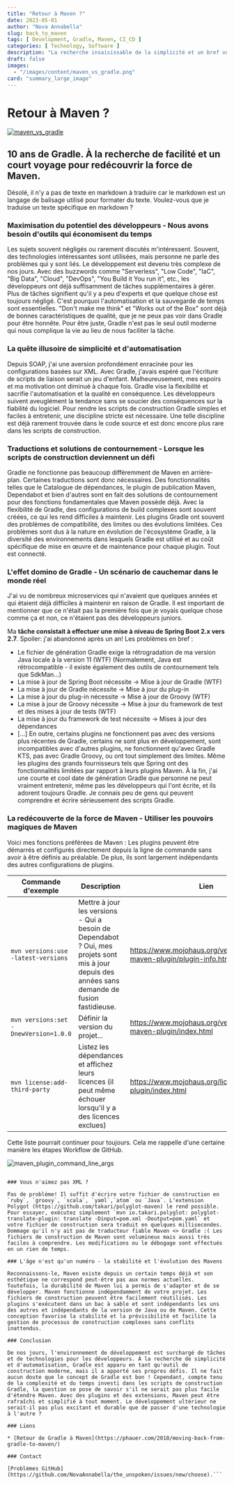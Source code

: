 ```yaml
---
title: "Retour à Maven ?"
date: 2023-05-01
author: "Nova Annabella"
slug: back_to_maven
tags: [ Development, Gradle, Maven, CI_CD ]
categories: [ Technology, Software ]
description: "La recherche insaisissable de la simplicité et un bref voyage pour redécouvrir la puissance de Maven"
draft: false
images:
  - "/images/content/maven_vs_gradle.png"
card: "summary_large_image"
---
```



# Retour à Maven ?

[![maven_vs_gradle](/images/content/maven_vs_gradle.png)](https://phauer.com/2018/revenir-a-maven-degradle/)

## 10 ans de Gradle. À la recherche de facilité et un court voyage pour redécouvrir la force de Maven.

Désolé, il n'y a pas de texte en markdown à traduire car le markdown est un langage de balisage utilisé pour formater du texte. Voulez-vous que je traduise un texte spécifique en markdown ?

### Maximisation du potentiel des développeurs - Nous avons besoin d'outils qui économisent du temps

Les sujets souvent négligés ou rarement discutés m'intéressent. Souvent, des technologies intéressantes sont utilisées,
mais personne ne parle des problèmes qui y sont liés. Le développement est devenu très complexe de nos jours. Avec des
buzzwords comme "Serverless", "Low Code", "IaC", "Big Data", "Cloud", "DevOps", "You Build it You run it", etc., les
développeurs ont déjà suffisamment de tâches supplémentaires à gérer. Plus de tâches signifient qu'il y a peu d'experts
et que quelque chose est toujours négligé. C'est pourquoi l'automatisation et la sauvegarde de temps sont essentielles.
"Don't make me think" et "Works out of the Box" sont déjà de bonnes caractéristiques de qualité, que je ne peux pas voir
dans Gradle pour être honnête. Pour être juste, Gradle n'est pas le seul outil moderne qui nous complique la vie au lieu
de nous faciliter la tâche.

### La quête illusoire de simplicité et d'automatisation

Depuis SOAP, j'ai une aversion profondément enracinée pour les configurations basées sur XML. Avec Gradle, j'avais
espéré que l'écriture de scripts de liaison serait un jeu d'enfant. Malheureusement, mes espoirs et ma motivation ont
diminué à chaque fois. Gradle vise la flexibilité et sacrifie l'automatisation et la qualité en conséquence. Les
développeurs suivent aveuglément la tendance sans se soucier des conséquences sur la fiabilité du logiciel. Pour rendre
les scripts de construction Gradle simples et faciles à entretenir, une discipline stricte est nécessaire. Une telle
discipline est déjà rarement trouvée dans le code source et est donc encore plus rare dans les scripts de construction.

### Traductions et solutions de contournement - Lorsque les scripts de construction deviennent un défi

Gradle ne fonctionne pas beaucoup différemment de Maven en arrière-plan. Certaines traductions sont donc nécessaires. Des fonctionnalités telles que le Catalogue de dépendances, le plugin de publication Maven, Dependabot et bien d'autres sont en fait des solutions de contournement pour des fonctions fondamentales que Maven possède déjà. Avec la flexibilité de Gradle, des configurations de build complexes sont souvent créées, ce qui les rend difficiles à maintenir. Les plugins Gradle ont souvent des problèmes de compatibilité, des limites ou des évolutions limitées. Ces problèmes sont dus à la nature en évolution de l'écosystème Gradle, à la diversité des environnements dans lesquels Gradle est utilisé et au coût spécifique de mise en œuvre et de maintenance pour chaque plugin. Tout est connecté.

### L'effet domino de Gradle - Un scénario de cauchemar dans le monde réel

J'ai vu de nombreux microservices qui n'avaient que quelques années et qui étaient déjà difficiles à maintenir en raison de Gradle. Il est important de mentionner que ce n'était pas la première fois que je voyais quelque chose comme ça et non, ce n'étaient pas des développeurs juniors.

Ma **tâche consistait à effectuer une mise à niveau de Spring Boot 2.x vers 2.7**. Spoiler: j'ai abandonné après un an! Les problèmes en bref :

* Le fichier de génération Gradle exige la rétrogradation de ma version Java locale à la version 11 (WTF) (Normalement, Java est rétrocompatible - il existe également des outils de contournement tels que SdkMan...)
* La mise à jour de Spring Boot nécessite -> Mise à jour de Gradle (WTF)
* La mise à jour de Gradle nécessite -> Mise à jour du plug-in
* La mise à jour du plug-in nécessite -> Mise à jour de Groovy (WTF)
* La mise à jour de Groovy nécessite -> Mise à jour du framework de test et des mises à jour de tests (WTF)
* La mise à jour du framework de test nécessite -> Mises à jour des dépendances
* \[...]
  En outre, certains plugins ne fonctionnent pas avec des versions plus récentes de Gradle, certains ne sont plus en développement, sont incompatibles avec d'autres plugins, ne fonctionnent qu'avec Gradle KTS, pas avec Gradle Groovy, ou ont tout simplement des limites. Même les plugins des grands fournisseurs tels que Spring ont des fonctionnalités limitées par rapport à leurs plugins Maven. À la fin, j'ai une courte et cool date de génération Gradle que personne ne peut vraiment entretenir, même pas les développeurs qui l'ont écrite, et ils adorent toujours Gradle. Je connais peu de gens qui peuvent comprendre et écrire sérieusement des scripts Gradle.

### La redécouverte de la force de Maven - Utiliser les pouvoirs magiques de Maven

Voici mes fonctions préférées de Maven :
Les plugins peuvent être démarrés et configurés directement depuis la ligne de commande sans avoir à être définis au préalable. De plus, ils sont largement indépendants des autres configurations de plugins.

| Commande d'exemple                          | Description                                                                                                                                                           | Lien                                                                           |
|---------------------------------------------|-----------------------------------------------------------------------------------------------------------------------------------------------------------------------|--------------------------------------------------------------------------------|
| `mvn versions:use -latest-versions`         | Mettre à jour les versions - Qui a besoin de Dependabot ? Oui, mes projets sont mis à jour depuis des années sans demande de fusion fastidieuse.                       | https://www.mojohaus.org/versions/versions-maven-plugin/plugin-info.html     |
| `mvn versions:set -DnewVersion=1.0.0`       | Définir la version du projet...                                                                                                                                       | https://www.mojohaus.org/versions/versions-maven-plugin/index.html           |
| `mvn license:add-third-party`               | Listez les dépendances et affichez leurs licences (il peut même échouer lorsqu'il y a des licences exclues)                                                          | https://www.mojohaus.org/license-maven-plugin/index.html                     | 

Cette liste pourrait continuer pour toujours. Cela me rappelle d'une certaine manière les étapes Workflow de GitHub.

![maven_plugin_command_line_args](/images/content/maven_plugin_command_line_args.png)

```

### Vous n'aimez pas XML ?

Pas de problème! Il suffit d'écrire votre fichier de construction en `ruby`, `groovy`, `scala`, `yaml`,`atom` ou `Java`. L'extension Polygot (https://github.com/takari/polyglot-maven) le rend possible. Pour essayer, exécutez simplement `mvn io.takari.polyglot: polyglot-translate-plugin: translate -Dinput=pom.xml -Doutput=pom.yaml` et votre fichier de construction sera traduit en quelques millisecondes. Dommage qu'il n'y ait pas de traducteur fiable Maven <> Gradle :( Les fichiers de construction de Maven sont volumineux mais aussi très faciles à comprendre. Les modifications ou le débogage sont effectués en un rien de temps.

### L'âge n'est qu'un numéro - la stabilité et l'évolution des Mavens

Reconnaissons-le, Maven existe depuis un certain temps déjà et son esthétique ne correspond peut-être pas aux normes actuelles. Toutefois, la durabilité de Maven lui a permis de s'adapter et de se développer. Maven fonctionne indépendamment de votre projet. Les fichiers de construction peuvent être facilement réutilisés. Les plugins s'exécutent dans un bac à sable et sont indépendants les uns des autres et indépendants de la version de Java ou de Maven. Cette conception favorise la stabilité et la prévisibilité et facilite la gestion de processus de construction complexes sans conflits inattendus.

### Conclusion

De nos jours, l'environnement de développement est surchargé de tâches et de technologies pour les développeurs. À la recherche de simplicité et d'automatisation, Gradle est apparu en tant qu'outil de construction moderne, mais il a apporté ses propres défis. Il ne fait aucun doute que le concept de Gradle est bon ! Cependant, compte tenu de la complexité et du temps investi dans les scripts de construction Gradle, la question se pose de savoir s'il ne serait pas plus facile d'étendre Maven. Avec des plugins et des extensions, Maven peut être rafraîchi et simplifié à tout moment. Le développement ultérieur ne serait-il pas plus excitant et durable que de passer d'une technologie à l'autre ?

### Liens

* [Retour de Gradle à Maven](https://phauer.com/2018/moving-back-from-gradle-to-maven/)

### Contact

[Problèmes GitHub](https://github.com/NovaAnnabella/the_unspoken/issues/new/choose).```
